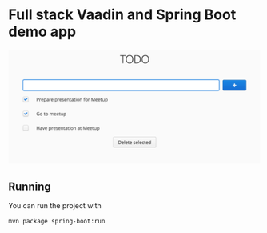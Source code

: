 # Full stack Vaadin and Spring Boot demo app

![Vaadin and Spring Boot example with JPA and H2](screenshot.png)

## Running

You can run the project with 

```
mvn package spring-boot:run
```